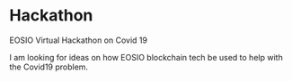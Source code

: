 # Hackathon
EOSIO Virtual Hackathon on Covid 19

I am looking for ideas on how EOSIO blockchain tech be used to help with the Covid19 problem.
